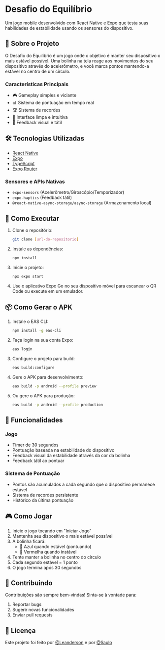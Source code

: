 # Desafio do Equilíbrio

Um jogo mobile desenvolvido com React Native e Expo que testa suas habilidades de estabilidade usando os sensores do dispositivo.

## 📱 Sobre o Projeto

O Desafio do Equilíbrio é um jogo onde o objetivo é manter seu dispositivo o mais estável possível. Uma bolinha na tela reage aos movimentos do seu dispositivo através do acelerômetro, e você marca pontos mantendo-a estável no centro de um círculo.

### Características Principais

- 🎮 Gameplay simples e viciante
- 📊 Sistema de pontuação em tempo real
- 🏆 Sistema de recordes
- 📱 Interface limpa e intuitiva
- 🔄 Feedback visual e tátil

## 🛠️ Tecnologias Utilizadas

- [React Native](https://reactnative.dev/)
- [Expo](https://expo.dev/)
- [TypeScript](https://www.typescriptlang.org/)
- [Expo Router](https://docs.expo.dev/router/introduction/)

### Sensores e APIs Nativas

- `expo-sensors` (Acelerômetro/Giroscópio/Temporizador)
- `expo-haptics` (Feedback tátil)
- `@react-native-async-storage/async-storage` (Armazenamento local)

## 🚀 Como Executar

1. Clone o repositório:
   ```bash
   git clone [url-do-repositorio]
   ```

2. Instale as dependências:
   ```bash
   npm install
   ```

3. Inicie o projeto:
   ```bash
   npx expo start
   ```

4. Use o aplicativo Expo Go no seu dispositivo móvel para escanear o QR Code ou execute em um emulador.

## 📦 Como Gerar o APK

1. Instale o EAS CLI:
   ```bash
   npm install -g eas-cli
   ```

2. Faça login na sua conta Expo:
   ```bash
   eas login
   ```

3. Configure o projeto para build:
   ```bash
   eas build:configure
   ```

4. Gere o APK para desenvolvimento:
   ```bash
   eas build -p android --profile preview
   ```

5. Ou gere o APK para produção:
   ```bash
   eas build -p android --profile production
   ```

## 📱 Funcionalidades

### Jogo
- Timer de 30 segundos
- Pontuação baseada na estabilidade do dispositivo
- Feedback visual da estabilidade através da cor da bolinha
- Feedback tátil ao pontuar

### Sistema de Pontuação
- Pontos são acumulados a cada segundo que o dispositivo permanece estável
- Sistema de recordes persistente
- Histórico da última pontuação

## 🎮 Como Jogar

1. Inicie o jogo tocando em "Iniciar Jogo"
2. Mantenha seu dispositivo o mais estável possível
3. A bolinha ficará:
   - 🔵 Azul quando estável (pontuando)
   - 🔴 Vermelha quando instável
4. Tente manter a bolinha no centro do círculo
5. Cada segundo estável = 1 ponto
6. O jogo termina após 30 segundos

## 🤝 Contribuindo

Contribuições são sempre bem-vindas! Sinta-se à vontade para:

1. Reportar bugs
2. Sugerir novas funcionalidades
3. Enviar pull requests

## 📄 Licença

Este projeto foi feito por [@Leanderson](https://github.com/leanderson01) e por [@Saulo](https://github.com/saulocastelob)
